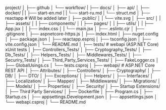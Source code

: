 project/
│
├── github
│   └── workflow/
|
├── docs/
│   ├── api/
│   ├── docker/
|   |   ├── start-en.md
|   |   └── start-ru.md
|   └── struct.md
│
├── reactapp     # Will be added later
│   ├── public/
│   |   └── vite.svg
│   ├── src/
│   |   ├── assets/
│   |   ├── components/
│   |   ├── pages/
│   |   ├── utils/
│   |   ├── App.jsx
│   |   ├── index.css
│   |   └── main.jsx
│   ├── .eslintc.cjr
│   ├── .gitignore
│   ├── aspnetcore-https.js
│   ├── index.html
│   ├── nuget.config
│   ├── package.json
│   ├── reactapp.esproj
│   ├── tsconfig.json
│   ├── vite.config.json
│   └── README.md
│
├── tests/     # webapi (ASP.NET Core) xUnit tests
│   ├── Controllers_Tests/
│   ├── Cryptography_Tests/
│   ├── Db_Tests/
│   ├── Helpers_Tests/
│   ├── Middlewares_Tests/
│   ├── Securiry_Tests/
│   ├── Third_Party_Services_Tests/
│   ├── FakeLogger.cs
│   ├── GlobalUsings.cs
│   └── tests.csproj
│
├── webapi/     # ASP.NET Core REST API
│   ├── Attributes/
│   ├── Controllers/
│   ├── Cryptography/
│   ├── DB/
│   ├── DTO/
│   ├── Exceptions/
│   ├── Helpers/
│   ├── Interfaces/
│   ├── Localization/
│   ├── Mapper/
│   ├── Middlewares/
│   ├── Migrations/
│   ├── Models/
│   ├── Properties/
│   ├── Security/
│   ├── Startup Extensions/
│   ├── Third Party Services/
│   ├── Dockerfile
│   ├── Program.cs
│   ├── Startup.cs
│   ├── appsettings.Development.json
│   ├── appsettings.json
│   └── webapi.csproj
│
└── README.md

